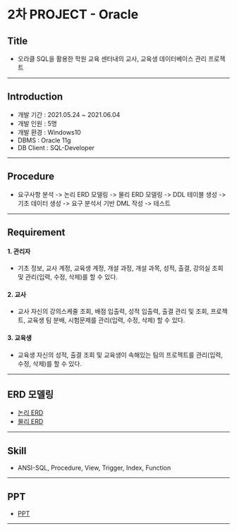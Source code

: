 # 2차 PROJECT - Oracle

## Title
- 오라클 SQL을 활용한 학원 교육 센터내의 교사, 교육생 데이터베이스 관리 프로젝트
___

## Introduction
- 개발 기간 : 2021.05.24 ~ 2021.06.04 
- 개발 인원 : 5명
- 개발 환경 : Windows10
- DBMS : Oracle 11g   
- DB Client : SQL-Developer 
___


## Procedure
- 요구사항 분석  -> 논리 ERD 모델링  -> 물리 ERD 모델링 -> DDL 테이블 생성 -> 기초 데이터 생성 -> 요구 분석서 기반 DML 작성 -> 테스트
___

## Requirement
#### 1. 관리자
- 기초 정보, 교사 계정, 교육생 계정, 개설 과정, 개설 과목, 성적, 출결, 강의실 조회 및 관리(입력, 수정, 삭제)를 할 수 있다.
  
#### 2. 교사
- 교사 자신의 강의스케줄 조회, 배점 입출력, 성적 입출력, 출결 관리 및 조회, 프로젝트, 교육생 팀 분배, 시험문제를 관리(입력, 수정, 삭제) 할 수 있다.

#### 3. 교육생 
- 교육생 자신의 성적, 출결 조회 및 교육생이 속해있는 팀의 프로젝트를 관리(입력, 수정, 삭제)를 할 수 있다.
___

## ERD 모델링
- [논리 ERD](https://github.com/yhyuk/DB_TEAM_PROJECT/blob/856b8534634a6c49270361cbb8a35ee969c0ac33/02.ERD/%EB%85%BC%EB%A6%ACERD.png)
- [물리 ERD](https://github.com/yhyuk/DB_TEAM_PROJECT/blob/856b8534634a6c49270361cbb8a35ee969c0ac33/02.ERD/%EB%AC%BC%EB%A6%ACERD.png)
___
## Skill
- ANSI-SQL, Procedure, View, Trigger, Index, Function
___

## PPT
- [PPT](https://github.com/yhyuk/db-team-project/blob/main/%5B06%5D.PPT/Oracle%20Project.pptx)
___
